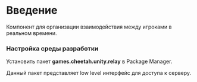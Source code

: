 # Введение

Компонент для организации взаимодействия между игроками в реальном времени.

### Настройка среды разработки

Установить пакет **games.cheetah.unity.relay** в Package Manager.

Данный пакет представляет low level интерфейс для доступа к серверу.



 

